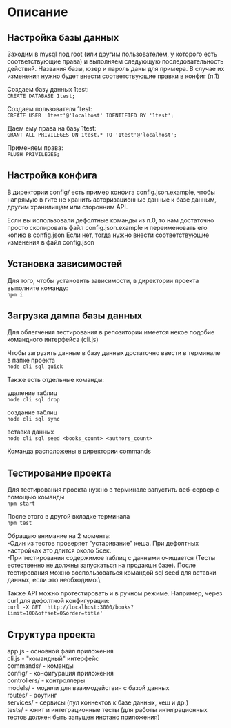 # Описание

## Настройка базы данных

Заходим в mysql под root (или другим пользователем, у которого есть соответствующие права) и выполняем следующую последовательность действий.
Названия базы, юзер и пароль даны для примера. В случае их изменения нужно будет внести соответствующие правки в конфиг (п.1)

Создаем базу данных 1test:\
`CREATE DATABASE 1test;`

Создаем пользователя 1test:\
`CREATE USER '1test'@'localhost' IDENTIFIED BY '1test';`

Даем ему права на базу 1test:\
`GRANT ALL PRIVILEGES ON 1test.* TO '1test'@'localhost';`

Применяем права:\
`FLUSH PRIVILEGES;`

## Настройка конфига

В директории config/ есть пример конфига config.json.example, чтобы напрямую в гите не хранить авторизационные данные к базе данным, другим хранилищам или сторонним API.

Если вы использовали дефолтные команды из п.0, то нам достаточно просто скопировать файл config.json.example и переименовать его копию в config.json
Если нет, тогда нужно внести соответствующие изменения в файл config.json

## Установка зависимостей

Для того, чтобы установить зависимости, в директории проекта выполните команду:\
`npm i`

## Загрузка дампа базы данных

Для облегчения тестирования в репозитории имеется некое подобие командного интерфейса (cli.js)

Чтобы загрузить данные в базу данных достаточно ввести в терминале в папке проекта\
`node cli sql quick`

Также есть отдельные команды:

удаление таблиц\
`node cli sql drop`

создание таблиц\
`node cli sql sync`

вставка данных\
`node cli sql seed <books_count> <authors_count>`

Команда расположены в директории commands

## Тестирование проекта

Для тестирования проекта нужно в терминале запустить веб-сервер с помощью команды\
`npm start`

После этого в другой вкладке терминала\
`npm test`

Обращаю внимание на 2 момента:\
-Один из тестов проверяет "устаривание" кеша. При дефолтных настройках это длится около 5сек.\
-При тестировании содержимое таблиц с данными очищается (Тесты естественно не должны запускаться на продакшн базе). После тестирования можно воспользоваться командой sql seed для вставки данных, если это необходимо.\

Также API можно протестировать и в ручном режиме. Например, через curl для дефолтной конфигурации:\
`curl -X GET 'http://localhost:3000/books?limit=100&offset=0&order=title'`

## Структура проекта

app.js - основной файл приложения\
cli.js - "командный" интерфейс\
commands/ - команды\
config/ - конфигурация приложения\
controllers/ - контроллеры\
models/ - модели для взаимодействия с базой данных\
routes/ - роутинг\
services/ - сервисы (пул коннектов к базе данных, кеш и др.)\
tests/ - юнит и интеграционные тесты (для работы интеграционных тестов должен быть запущен инстанс приложения)

